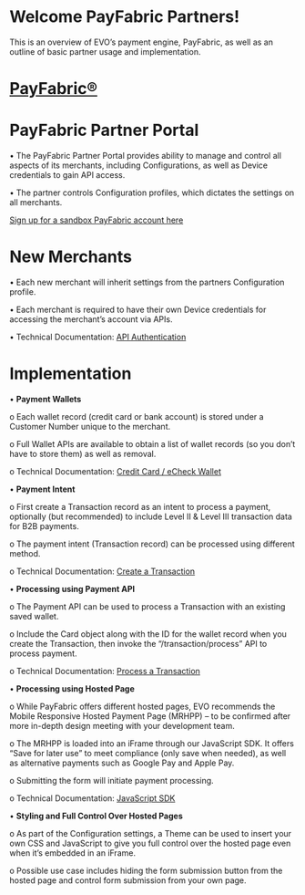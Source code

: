# Welcome PayFabric Partners! 

This is an overview of EVO’s payment engine, PayFabric, as well as an outline of basic partner usage and implementation.


# [PayFabric®](https://github.com/PayFabric/Portal/tree/master/PayFabric) 
# PayFabric Partner Portal

•	The PayFabric Partner Portal provides ability to manage and control all aspects of its merchants, including Configurations, as well as Device credentials to gain API access.

•	The partner controls Configuration profiles, which dictates the settings on all merchants.

[Sign up for a sandbox PayFabric account here](https://sandbox.payfabric.com/Portal/Account/Register)
 

# New Merchants

•	Each new merchant will inherit settings from the partners Configuration profile.

•	Each merchant is required to have their own Device credentials for accessing the merchant’s account via APIs.

•	Technical Documentation: [API Authentication](https://github.com/PayFabric/APIs/blob/master/PayFabric/Sections/Authentication.md) 

# Implementation

•	**Payment Wallets**

o	Each wallet record (credit card or bank account) is stored under a Customer Number unique to the merchant.

o	Full Wallet APIs are available to obtain a list of wallet records (so you don’t have to store them) as well as removal.

o	Technical Documentation: [Credit Card / eCheck Wallet](https://github.com/PayFabric/APIs/blob/master/PayFabric/Sections/Wallets.md#credit-card--echeck-wallet)

•	**Payment Intent**

o	First create a Transaction record as an intent to process a payment, optionally (but recommended) to include Level II & Level III transaction data for B2B payments.

o	The payment intent (Transaction record) can be processed using different method.

o	Technical Documentation: [Create a Transaction](https://github.com/PayFabric/APIs/blob/master/PayFabric/Sections/Transactions.md#create-a-transaction)

•	**Processing using Payment API**

o	The Payment API can be used to process a Transaction with an existing saved wallet.

o	Include the Card object along with the ID for the wallet record when you create the Transaction, then invoke the “/transaction/process” API to process payment.

o	Technical Documentation: [Process a Transaction](https://github.com/PayFabric/APIs/blob/master/PayFabric/Sections/Transactions.md#process-a-transaction)

•	**Processing using Hosted Page**

o	While PayFabric offers different hosted pages, EVO recommends the Mobile Responsive Hosted Payment Page (MRHPP) – to be confirmed after more in-depth design meeting with your development team.
 
o	The MRHPP is loaded into an iFrame through our JavaScript SDK.  It offers “Save for later use” to meet compliance (only save when needed), as well as alternative payments such as Google Pay and Apple Pay.

o	Submitting the form will initiate payment processing.

o	Technical Documentation: [JavaScript SDK](https://github.com/PayFabric/Portal/blob/master/PayFabric/Sections/JavaScript%20SDK.md)

•	**Styling and Full Control Over Hosted Pages**

o	As part of the Configuration settings, a Theme can be used to insert your own CSS and JavaScript to give you full control over the hosted page even when it’s embedded in an iFrame.

o	Possible use case includes hiding the form submission button from the hosted page and control form submission from your own page.
 


